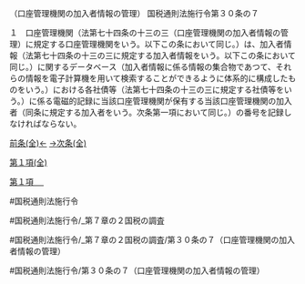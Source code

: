 （口座管理機関の加入者情報の管理）
国税通則法施行令第３０条の７

１　口座管理機関（法第七十四条の十三の三（口座管理機関の加入者情報の管理）に規定する口座管理機関をいう。以下この条において同じ。）は、加入者情報（法第七十四条の十三の三に規定する加入者情報をいう。以下この条において同じ。）に関するデータベース（加入者情報に係る情報の集合物であつて、それらの情報を電子計算機を用いて検索することができるように体系的に構成したものをいう。）における各社債等（法第七十四条の十三の三に規定する社債等をいう。）に係る電磁的記録に当該口座管理機関が保有する当該口座管理機関の加入者（同条に規定する加入者をいう。次条第一項において同じ。）の番号を記録しなければならない。

[前条(全)←](国税通則法施行＿令＿第３０条の６_.md)    [→次条(全)](国税通則法施行＿令＿第３０条の８_.md)

[第１項(全)](国税通則法施行＿令＿第３０条の７第１項_.md)  

[第１項 　 ](国税通則法施行＿令＿第３０条の７第１項.md)  

#国税通則法施行令

#国税通則法施行令/_第７章の２国税の調査

#国税通則法施行令/_第７章の２国税の調査/第３０条の７（口座管理機関の加入者情報の管理）

#国税通則法施行令/第３０条の７（口座管理機関の加入者情報の管理）

